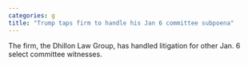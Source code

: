 ```yaml
---
categories: g
title: "Trump taps firm to handle his Jan 6 committee subpoena"
---
```

The firm, the Dhillon Law Group, has handled litigation for other Jan. 6 select committee witnesses.